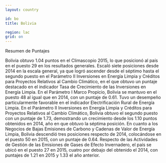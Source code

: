 ```yaml
---
layout: country

id: bo
title: Bolivia

region: lac
grid: on
---
```

Resumen de Puntajes

Bolivia obtuvo 1.04 puntos en el Climascopio 2015, lo que posicionó al país en el puesto 29 en los resultados generales. 
Escaló siete posiciones desde 2014 en la escala general, ya que logró ascender desde el séptimo hasta el segundo puesto en el Parámetro II Inversiones en Energía Limpia y Créditos para Proyectos Relativos al Cambio Climático, en el que obtuvo un puntaje destacado en el indicador Tasa de Crecimiento de las Inversiones en Energía Limpia.
En el Parámetro I Marco Propicio, Bolivia se mantuvo en el puesto 48 al igual que en 2014, con un puntaje de 0.61. Tuvo un desempeño particularmente favorable en el indicador Electrificación Rural de Energía Limpia.
En el Parámetro II Inversiones en Energía Limpia y Créditos para Proyectos Relativos al Cambio Climático, Bolivia obtuvo el segundo puesto con un puntaje de 1.73, demostrando un crecimiento desde los 1.10 puntos obtenidos en 2014, año en que obtuvo la séptima posición.
En cuanto a los Negocios de Bajas Emisiones de Carbono y Cadenas de Valor de Energía Limpia, Bolivia descendió tres posiciones respecto de 2014, colocándose en el puesto 50 en 2015, con un puntaje de 0.64.
Respecto de las Actividades de Gestión de las Emisiones de Gases de Efecto Invernadero, el país se ubicó en el puesto 27 en 2015, cuatro por debajo del obtenido el 2014, con puntajes de 1.21 en 2015 y 1.33 el año anterior.

